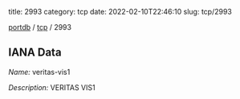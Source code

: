 title: 2993
category: tcp
date: 2022-02-10T22:46:10
slug: tcp/2993

[portdb](/) / [tcp](/category/tcp.html) / 2993


## IANA Data

_Name:_ veritas-vis1

_Description:_ VERITAS VIS1

